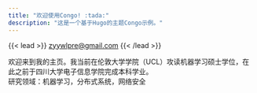 ```yaml
---
title: "欢迎使用Congo! :tada:"
description: "这是一个基于Hugo的主题Congo示例。"
---
```


{{< lead >}}
zyywlpre@gmail.com
{{< /lead >}}

欢迎来到我的主页。我当前在伦敦大学学院（UCL）攻读机器学习硕士学位，在此之前于四川大学电子信息学院完成本科学业。  
研究领域：机器学习，分布式系统，网络安全

